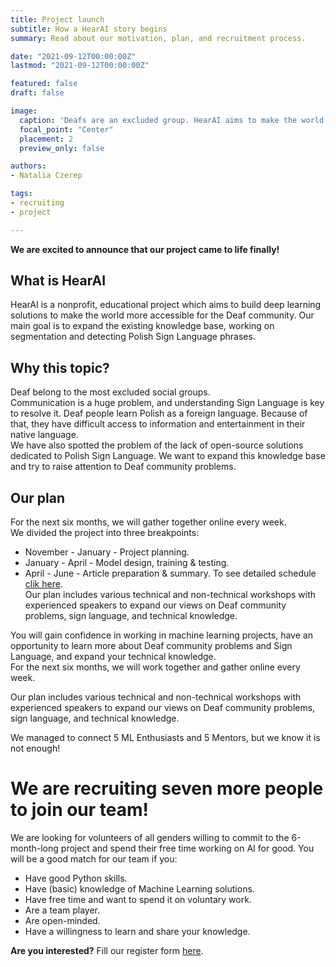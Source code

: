 ```yaml
---
title: Project launch
subtitle: How a HearAI story begins
summary: Read about our motivation, plan, and recruitment process.

date: "2021-09-12T00:00:00Z"
lastmod: "2021-09-12T00:00:00Z"

featured: false
draft: false

image:
  caption: 'Deafs are an excluded group. HearAI aims to make the world more accessible for the Deaf community.'
  focal_point: "Center"
  placement: 2
  preview_only: false

authors:
- Natalia Czerep

tags:
- recruiting
- project

---
```

**We are excited to announce that our project came to life finally!**

## What is HearAI
HearAI is a nonprofit, educational project which aims to build deep learning solutions to make the world more accessible for the Deaf community.
Our main goal is to expand the existing knowledge base, working on segmentation and detecting Polish Sign Language phrases.

## Why this topic?
Deaf belong to the most excluded social groups.\
Communication is a huge problem, and understanding Sign Language is key to resolve it.
Deaf people learn Polish as a foreign language. Because of that, they have difficult access to information and entertainment in their native language.\
We have also spotted the problem of the lack of open-source solutions dedicated to Polish Sign Language.
We want to expand this knowledge base and try to raise attention to Deaf community problems.

## Our plan
For the next six months, we will gather together online every week.\
We divided the project into three breakpoints:
* November - January - Project planning.
* January - April - Model design, training & testing.
* April - June  - Article preparation & summary.
To see detailed schedule [clik here](https://www.hearai.pl/about/).\
Our plan includes various technical and non-technical workshops with experienced speakers to expand our views on Deaf community problems, sign language, and technical knowledge. 	 

You will gain confidence in working in machine learning projects, have an opportunity to learn more about Deaf community problems and Sign Language, and expand your technical knowledge.\
For the next six months, we will work together and gather online every week. 	 

 Our plan includes various technical and non-technical workshops with experienced speakers to expand our views on Deaf community problems, sign language, and technical knowledge. 	 

We managed to connect 5 ML Enthusiasts and 5 Mentors, but we know it is not enough!

# We are recruiting seven more people to join our team!
We are looking for volunteers of all genders willing to commit to the 6-month-long project and spend their free time working on AI for good.
You will be a good match for our team if you:
* Have good Python skills.
* Have (basic) knowledge of Machine Learning solutions.
* Have free time and want to spend it on voluntary work.
* Are a team player.
* Are open-minded.
* Have a willingness to learn and share your knowledge.

**Are you interested?**
Fill our register form [here](https://forms.gle/bN5S1dhFS2Zf57U77).
